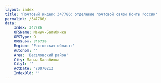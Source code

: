```yaml
---
layout: index
title: 'Почтовый индекс 347786: отделение почтовой связи Почты России'
permalink: /347786/
data:
    Index: 347786
    OPSName: Маныч-Балабинка
    OPSType: О
    OPSSubm: 346739
    Region: 'Ростовская область'
    Autonom: ''
    Area: 'Веселовский район'
    City: Маныч-Балабинка
    City1: ''
    ActDate: '20070213'
    IndexOld: ''
---
```

